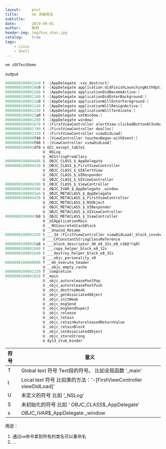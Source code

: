 ```yaml
---
layout:     post
title:      nm 详细用法
subtitle:   
date:       2019-09-01
author:     枫林
header-img: img/hua_shan.jpg
catalog:    true
tags:
    - Linux
    - Shell
---
```


```shell
nm iOSTestDemo
```

 output

```objective-c
00000001000012e0 t -[AppDelegate .cxx_destruct]
00000001000010c0 t -[AppDelegate application:didFinishLaunchingWithOptions:]
0000000100001200 t -[AppDelegate applicationDidBecomeActive:]
0000000100001180 t -[AppDelegate applicationDidEnterBackground:]
00000001000011c0 t -[AppDelegate applicationWillEnterForeground:]
0000000100001140 t -[AppDelegate applicationWillResignActive:]
0000000100001240 t -[AppDelegate applicationWillTerminate:]
00000001000012a0 t -[AppDelegate setWindow:]
0000000100001280 t -[AppDelegate window]
0000000100001670 t -[FirstViewController alertView:clickedButtonAtIndex:]
0000000100001700 t -[FirstViewController dealloc]
0000000100001330 t -[FirstViewController viewDidLoad]
0000000100000f40 t -[ViewController touchesBegan:withEvent:]
0000000100000f00 t -[ViewController viewDidLoad]
0000000100002df0 s GCC_except_table1
                 U _NSLog
                 U _NSStringFromClass
0000000100004408 S _OBJC_CLASS_$_AppDelegate
0000000100004430 S _OBJC_CLASS_$_FirstViewController
                 U _OBJC_CLASS_$_UIAlertView
                 U _OBJC_CLASS_$_UIResponder
                 U _OBJC_CLASS_$_UIViewController
0000000100004390 S _OBJC_CLASS_$_ViewController
0000000100004388 s _OBJC_IVAR_$_AppDelegate._window
00000001000043e0 S _OBJC_METACLASS_$_AppDelegate
0000000100004458 S _OBJC_METACLASS_$_FirstViewController
                 U _OBJC_METACLASS_$_NSObject
                 U _OBJC_METACLASS_$_UIResponder
                 U _OBJC_METACLASS_$_UIViewController
00000001000043b8 S _OBJC_METACLASS_$_ViewController
                 U _UIApplicationMain
                 U __NSConcreteStackBlock
                 U __Unwind_Resume
0000000100001550 t ___34-[FirstViewController viewDidLoad]_block_invoke
                 U ___CFConstantStringClassReference
00000001000030a8 s ___block_descriptor_40_e8_32s_e8_v16@?0q8l
0000000100001600 t ___copy_helper_block_e8_32s
0000000100001640 t ___destroy_helper_block_e8_32s
                 U ___objc_personality_v0
0000000100000000 T __mh_execute_header
                 U __objc_empty_cache
0000000100001320 T _completion
0000000100001020 T _main
                 U _objc_autoreleasePoolPop
                 U _objc_autoreleasePoolPush
                 U _objc_destroyWeak
                 U _objc_getAssociatedObject
                 U _objc_initWeak
                 U _objc_msgSend
                 U _objc_msgSendSuper2
                 U _objc_release
                 U _objc_retain
                 U _objc_retainAutoreleasedReturnValue
                 U _objc_retainBlock
                 U _objc_setAssociatedObject
                 U _objc_storeStrong
                 U dyld_stub_binder

```



| 符号 | 意义                                                         |
| :--- | ------------------------------------------------------------ |
| T    | Global text 符号 Text段的符号。 比如全局函数  ‘_main’        |
| t    | Local text 符号 比如类的方法：‘-[FirstViewController viewDidLoad]’ |
| U    | 未定义的符号 比如 ‘_NSLog’                                   |
| S    | 未初始化的符号 比如 ‘ _OBJC_CLASS_$_AppDelegate’             |
| s    | _OBJC_IVAR_$_AppDelegate._window                             |

用途：

1. 通过```nm```命令拿到所有的类名可以重命名
2. ...

